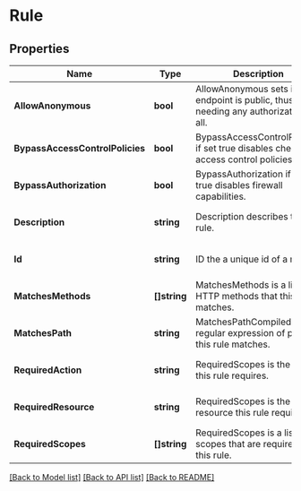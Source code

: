 # Rule

## Properties
Name | Type | Description | Notes
------------ | ------------- | ------------- | -------------
**AllowAnonymous** | **bool** | AllowAnonymous sets if the endpoint is public, thus not needing any authorization at all. | [optional] [default to null]
**BypassAccessControlPolicies** | **bool** | BypassAccessControlPolicies if set true disables checking access control policies. | [optional] [default to null]
**BypassAuthorization** | **bool** | BypassAuthorization if set true disables firewall capabilities. | [optional] [default to null]
**Description** | **string** | Description describes the rule. | [optional] [default to null]
**Id** | **string** | ID the a unique id of a rule. | [optional] [default to null]
**MatchesMethods** | **[]string** | MatchesMethods is a list of HTTP methods that this rule matches. | [optional] [default to null]
**MatchesPath** | **string** | MatchesPathCompiled is a regular expression of paths this rule matches. | [optional] [default to null]
**RequiredAction** | **string** | RequiredScopes is the action this rule requires. | [optional] [default to null]
**RequiredResource** | **string** | RequiredScopes is the resource this rule requires. | [optional] [default to null]
**RequiredScopes** | **[]string** | RequiredScopes is a list of scopes that are required by this rule. | [optional] [default to null]

[[Back to Model list]](../README.md#documentation-for-models) [[Back to API list]](../README.md#documentation-for-api-endpoints) [[Back to README]](../README.md)


